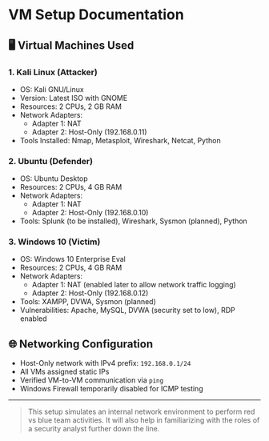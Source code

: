 # VM Setup Documentation

## 🖥️ Virtual Machines Used

### 1. Kali Linux (Attacker)
- OS: Kali GNU/Linux
- Version: Latest ISO with GNOME
- Resources: 2 CPUs, 2 GB RAM
- Network Adapters:
  - Adapter 1: NAT
  - Adapter 2: Host-Only (192.168.0.11)
- Tools Installed: Nmap, Metasploit, Wireshark, Netcat, Python

### 2. Ubuntu (Defender)
- OS: Ubuntu Desktop
- Resources: 2 CPUs, 4 GB RAM
- Network Adapters:
  - Adapter 1: NAT
  - Adapter 2: Host-Only (192.168.0.10)
- Tools: Splunk (to be installed), Wireshark, Sysmon (planned), Python

### 3. Windows 10 (Victim)
- OS: Windows 10 Enterprise Eval
- Resources: 2 CPUs, 4 GB RAM
- Network Adapters:
  - Adapter 1: NAT (enabled later to allow network traffic logging)
  - Adapter 2: Host-Only (192.168.0.12)
- Tools: XAMPP, DVWA, Sysmon (planned)
- Vulnerabilities: Apache, MySQL, DVWA (security set to low), RDP enabled

## 🌐 Networking Configuration

- Host-Only network with IPv4 prefix: `192.168.0.1/24`
- All VMs assigned static IPs
- Verified VM-to-VM communication via `ping`
- Windows Firewall temporarily disabled for ICMP testing

---

> This setup simulates an internal network environment to perform red vs blue team activities.
> It will also help in familiarizing with the roles of a security analyst further down the line.
